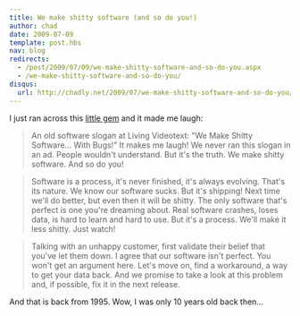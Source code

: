 ```yaml
---
title: We make shitty software (and so do you!)
author: chad
date: 2009-07-09
template: post.hbs
nav: blog
redirects:
  - /post/2009/07/09/we-make-shitty-software-and-so-do-you.aspx
  - /we-make-shitty-software-and-so-do-you/
disqus:
  url: http://chadly.net/2009/07/we-make-shitty-software-and-so-do-you/
---
```


I just ran across this [little gem](http://davenet.scripting.com/1995/09/03/wemakeshittysoftware) and it made me laugh:

> An old software slogan at Living Videotext: "We Make Shitty Software… With Bugs!" It makes me laugh! We never ran this slogan in an ad. People wouldn't understand. But it's the truth. We make shitty software. And so do you!

> Software is a process, it's never finished, it's always evolving. That's its nature. We know our software sucks. But it's shipping! Next time we'll do better, but even then it will be shitty. The only software that's perfect is one you're dreaming about. Real software crashes, loses data, is hard to learn and hard to use. But it's a process. We'll make it less shitty. Just watch!

> Talking with an unhappy customer, first validate their belief that you've let them down. I agree that our software isn't perfect. You won't get an argument here. Let's move on, find a workaround, a way to get your data back. And we promise to take a look at this problem and, if possible, fix it in the next release.

And that is back from 1995. Wow, I was only 10 years old back then…